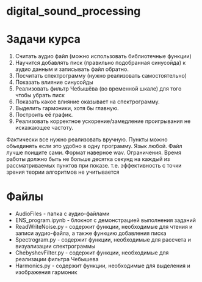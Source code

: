 # digital_sound_processing
# Задачи курса
1. Считать аудио файл (можно использовать библиотечные функции)
2. Научится добавлять писк (правильно подобранная синусойда) к аудио данным и записывать файл обратно.
3. Посчитать спектрограмму (нужно реализовать самостоятельно)
4. Показать влияние синусойды
5. Реализовать фильтр Чебышёва (во временной шкале) для того чтобы убрать писк
6. Показать какое влияние оказывает на спектрограмму.
7. Выделить гармоники, хотя бы главную.
8. Построить её график.
9. Реализовать корректное ускорение/замедление проигрывания не искажающее частоту.

Фактически все нужно реализовать вручную. Пункты можно объединять если это удобно в одну программу.
Язык любой. Файл лучше поищите сами. Формат наверное wav.
Ограничения. Время работы должно быть не больше десятка секунд на каждый из рассматриваемых пунктов при показе. т.е. эффективность с точки зрения теории алгоритмов не учитывается

# Файлы
+ AudioFiles - папка с аудио-файлами
+ ENS_program.ipynb - блокнот с демонстрацией выполнения заданий
+ ReadWriteNoise.py - содержит функции, необходимые для чтения и записи аудио-файла, а также функцию добавления писка
+ Spectrogram.py - содержит функции, необходимые для рассчета и визуализации спектрограммы
+ ChebyshevFilter.py - содержит функции, необходимые для реализации фильтра Чебышева
+ Harmonics.py - содержит функции, необходимые для выделения и изображения гармоник
